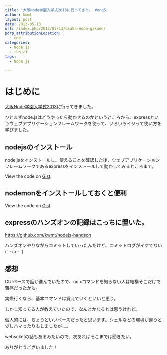 ```yaml
---
title: '大阪Node学園入学式2013に行ってきた。 #ong5'
author: kwmt
layout: post
date: 2013-05-13
url: /index.php/2013/05/13/osaka-node-gakuen/
pdrp_attributionLocation:
  - end
categories:
  - Node.js
  - イベント
tags:
  - Node.js

---
```

# はじめに

[大阪Node学園入学式2013][1]に行ってきました。 

ひとまずnode.jsはどうやったら動かせるのかというところから、expressというウェブアプリケーションフレームワークを使って、いろいろイジって使い方を学びました。 

## nodejsのインストール

node.jsをインストールし、使えることを確認した後、ウェブアプリケーションフレームワークであるexpressをインストールして動かしてみるところまで。 

<div class="oembed-gist">
  <noscript>
    View the code on <a href="https://gist.github.com/kwmt/5568311">Gist</a>.
  </noscript>
</div>

## nodemonをインストールしておくと便利

<div class="oembed-gist">
  <noscript>
    View the code on <a href="https://gist.github.com/kwmt/5568366">Gist</a>.
  </noscript>
</div>

## expressのハンズオンの記録はこっちに置いた。

<https://github.com/kwmt/nodejs-handson>

ハンズオンやりながらコミットしていったんだけど、コミットログがイケてない(´・ω・\`) 

## 感想

CUIベースで話が進んでいたので、unixコマンドを知らない人は結構そこだけで苦痛だったかも。
  
実際行くなら、基本コマンドは覚えていくといいと思う。
  
しかし知ってる人が教えていたので、なんとかなるとは思うけれど。 

個人的には、ちょうどいいペースだったと思います。シェルなどの環境が違うと少しハマったりもしましたが。。。 

websoketの話もあるみたいので、次あればそこまでは聞きたい。

ありがとうございました！

 [1]: http://atnd.org/events/38400